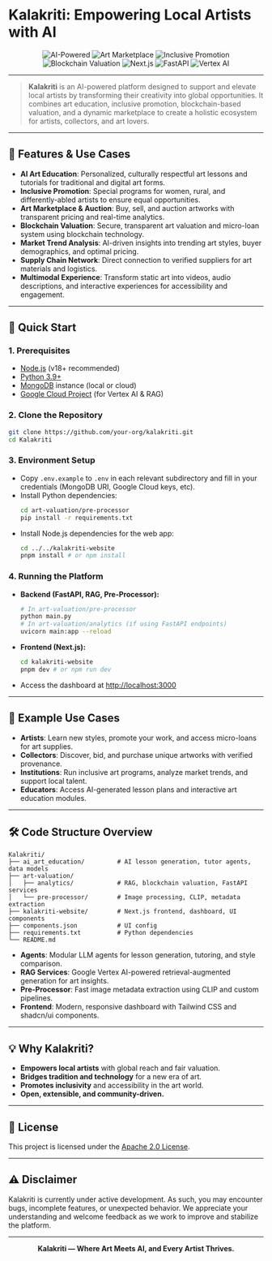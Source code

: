 # Kalakriti: Empowering Local Artists with AI

<p align="center">
  <img src="https://img.shields.io/badge/AI-Powered-blueviolet?style=for-the-badge" alt="AI-Powered"/>
  <img src="https://img.shields.io/badge/Art%20Marketplace-orange?style=for-the-badge" alt="Art Marketplace"/>
  <img src="https://img.shields.io/badge/Inclusive%20Promotion-green?style=for-the-badge" alt="Inclusive Promotion"/>
  <img src="https://img.shields.io/badge/Blockchain%20Valuation-9cf?style=for-the-badge" alt="Blockchain Valuation"/>
  <img src="https://img.shields.io/badge/Next.js-000?style=for-the-badge&logo=next.js" alt="Next.js"/>
  <img src="https://img.shields.io/badge/FastAPI-009688?style=for-the-badge&logo=fastapi&logoColor=white" alt="FastAPI"/>
  <img src="https://img.shields.io/badge/Google%20Vertex%20AI-4285F4?style=for-the-badge&logo=googlecloud&logoColor=white" alt="Vertex AI"/>
</p>

---

> **Kalakriti** is an AI-powered platform designed to support and elevate local artists by transforming their creativity into global opportunities. It combines art education, inclusive promotion, blockchain-based valuation, and a dynamic marketplace to create a holistic ecosystem for artists, collectors, and art lovers.

---

## 🌟 Features & Use Cases

- **AI Art Education**: Personalized, culturally respectful art lessons and tutorials for traditional and digital art forms.
- **Inclusive Promotion**: Special programs for women, rural, and differently-abled artists to ensure equal opportunities.
- **Art Marketplace & Auction**: Buy, sell, and auction artworks with transparent pricing and real-time analytics.
- **Blockchain Valuation**: Secure, transparent art valuation and micro-loan system using blockchain technology.
- **Market Trend Analysis**: AI-driven insights into trending art styles, buyer demographics, and optimal pricing.
- **Supply Chain Network**: Direct connection to verified suppliers for art materials and logistics.
- **Multimodal Experience**: Transform static art into videos, audio descriptions, and interactive experiences for accessibility and engagement.

---

## 🚀 Quick Start

### 1. Prerequisites
- [Node.js](https://nodejs.org/) (v18+ recommended)
- [Python 3.9+](https://www.python.org/)
- [MongoDB](https://www.mongodb.com/) instance (local or cloud)
- [Google Cloud Project](https://cloud.google.com/) (for Vertex AI & RAG)

### 2. Clone the Repository
```bash
git clone https://github.com/your-org/kalakriti.git
cd Kalakriti
```

### 3. Environment Setup
- Copy `.env.example` to `.env` in each relevant subdirectory and fill in your credentials (MongoDB URI, Google Cloud keys, etc).
- Install Python dependencies:
  ```bash
  cd art-valuation/pre-processor
  pip install -r requirements.txt
  ```
- Install Node.js dependencies for the web app:
  ```bash
  cd ../../kalakriti-website
  pnpm install # or npm install
  ```

### 4. Running the Platform
- **Backend (FastAPI, RAG, Pre-Processor):**
  ```bash
  # In art-valuation/pre-processor
  python main.py
  # In art-valuation/analytics (if using FastAPI endpoints)
  uvicorn main:app --reload
  ```
- **Frontend (Next.js):**
  ```bash
  cd kalakriti-website
  pnpm dev # or npm run dev
  ```
- Access the dashboard at [http://localhost:3000](http://localhost:3000)

---

## 🎨 Example Use Cases

- **Artists**: Learn new styles, promote your work, and access micro-loans for art supplies.
- **Collectors**: Discover, bid, and purchase unique artworks with verified provenance.
- **Institutions**: Run inclusive art programs, analyze market trends, and support local talent.
- **Educators**: Access AI-generated lesson plans and interactive art education modules.

---

## 🛠️ Code Structure Overview

```
Kalakriti/
├── ai_art_education/         # AI lesson generation, tutor agents, data models
├── art-valuation/
│   ├── analytics/            # RAG, blockchain valuation, FastAPI services
│   └── pre-processor/        # Image processing, CLIP, metadata extraction
├── kalakriti-website/        # Next.js frontend, dashboard, UI components
├── components.json           # UI config
├── requirements.txt          # Python dependencies
└── README.md
```

- **Agents**: Modular LLM agents for lesson generation, tutoring, and style comparison.
- **RAG Services**: Google Vertex AI-powered retrieval-augmented generation for art insights.
- **Pre-Processor**: Fast image metadata extraction using CLIP and custom pipelines.
- **Frontend**: Modern, responsive dashboard with Tailwind CSS and shadcn/ui components.

---

## 💡 Why Kalakriti?
- **Empowers local artists** with global reach and fair valuation.
- **Bridges tradition and technology** for a new era of art.
- **Promotes inclusivity** and accessibility in the art world.
- **Open, extensible, and community-driven.**

---

## 📄 License

This project is licensed under the [Apache 2.0 License](LICENSE).

---

## ⚠️ Disclaimer

Kalakriti is currently under active development. As such, you may encounter bugs, incomplete features, or unexpected behavior. We appreciate your understanding and welcome feedback as we work to improve and stabilize the platform.

---

<p align="center">
  <b>Kalakriti — Where Art Meets AI, and Every Artist Thrives.</b>
</p>
